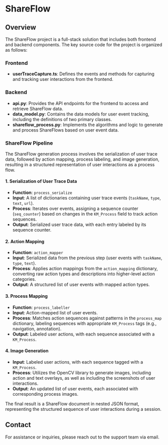 # ShareFlow

## Overview

The ShareFlow project is a full-stack solution that includes both frontend and backend components. The key source code for the project is organized as follows:

### Frontend

- **userTraceCapture.ts**: Defines the events and methods for capturing and tracking user interactions from the frontend.

### Backend

- **api.py**: Provides the API endpoints for the frontend to access and retrieve ShareFlow data.
- **data_model.py**: Contains the data models for user event tracking, including the definitions of two primary classes.
- **shareflow_process.py**: Implements the algorithms and logic to generate and process ShareFlows based on user event data.

### ShareFlow Pipeline

The ShareFlow generation process involves the serialization of user trace data, followed by action mapping, process labeling, and image generation, resulting in a structured representation of user interactions as a process flow.

#### 1. Serialization of User Trace Data
- **Function**: `process_serialize`
- **Input**: A list of dictionaries containing user trace events (`taskName`, `type`, `text`, `url`).
- **Process**: Iterates over events, assigning a sequence counter (`seq_counter`) based on changes in the `KM_Process` field to track action sequences.
- **Output**: Serialized user trace data, with each entry labeled by its sequence counter.

#### 2. Action Mapping
- **Function**: `action_mapper`
- **Input**: Serialized data from the previous step (user events with `taskName`, `type`, `text`).
- **Process**: Applies action mappings from the `action_mapping` dictionary, converting raw action types and descriptions into higher-level action categories.
- **Output**: A structured list of user events with mapped action types.

#### 3. Process Mapping
- **Function**: `process_labeller`
- **Input**: Action-mapped list of user events.
- **Process**: Matches action sequences against patterns in the `process_map` dictionary, labeling sequences with appropriate `KM_Process` tags (e.g., navigation, annotation).
- **Output**: Labeled user actions, with each sequence associated with a `KM_Process`.

#### 4. Image Generation
- **Input**: Labeled user actions, with each sequence tagged with a `KM_Process`.
- **Process**: Utilizes the OpenCV library to generate images, including action and text overlays, as well as including the screenshots of user interactions.
- **Output**: An updated list of user events, each associated with corresponding process images.

The final result is a ShareFlow document in nested JSON format, representing the structured sequence of user interactions during a session.


## Contact

For assistance or inquiries, please reach out to the support team via email.
